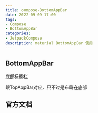 ```yaml
---
title: compose-BottomAppBar
date: 2022-09-09 17:00 
tags:
- Compose
- BottomAppBar
categories:
- JetpackCompose
description: material BottomAppBar 使用
---
```


## BottomAppBar

底部标题栏

跟TopAppBar对应，只不过是布局在底部


## 官方文档


## 


